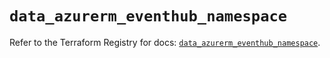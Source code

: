 # `data_azurerm_eventhub_namespace`

Refer to the Terraform Registry for docs: [`data_azurerm_eventhub_namespace`](https://registry.terraform.io/providers/hashicorp/azurerm/4.30.0/docs/data-sources/eventhub_namespace).
